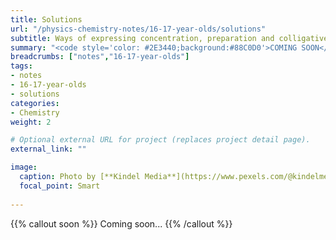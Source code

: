 ```yaml
---
title: Solutions
url: "/physics-chemistry-notes/16-17-year-olds/solutions"
subtitle: Ways of expressing concentration, preparation and colligative properties
summary: "<code style='color: #2E3440;background:#88C0D0'>COMING SOON</code> <br> Ways of expressing concentration, preparation and colligative properties."
breadcrumbs: ["notes","16-17-year-olds"]
tags:
- notes
- 16-17-year-olds
- solutions
categories:
- Chemistry
weight: 2

# Optional external URL for project (replaces project detail page).
external_link: ""

image:
  caption: Photo by [**Kindel Media**](https://www.pexels.com/@kindelmedia) on [Pexels](https://www.pexels.com/foto/colorido-colores-laboratorio-medicina-8325710/)
  focal_point: Smart
  
---
```


{{% callout soon %}}
Coming soon...
{{% /callout %}}